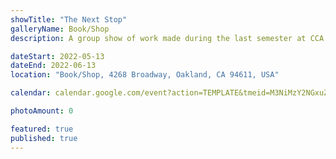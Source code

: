 ```yaml
---
showTitle: "The Next Stop"
galleryName: Book/Shop
description: A group show of work made during the last semester at CCA's Oakland campus.

dateStart: 2022-05-13
dateEnd: 2022-06-13
location: "Book/Shop, 4268 Broadway, Oakland, CA 94611, USA"

calendar: calendar.google.com/event?action=TEMPLATE&tmeid=M3NiMzY2NGxuZjlwcWR1a2dxbzFpZDh0M2YgbnRybXAwMm1kc2FtOG80bWZndXQ4YXNsaWNAZw&tmsrc=ntrmp02mdsam8o4mfgut8aslic%40group.calendar.google.com

photoAmount: 0

featured: true
published: true
---
```

